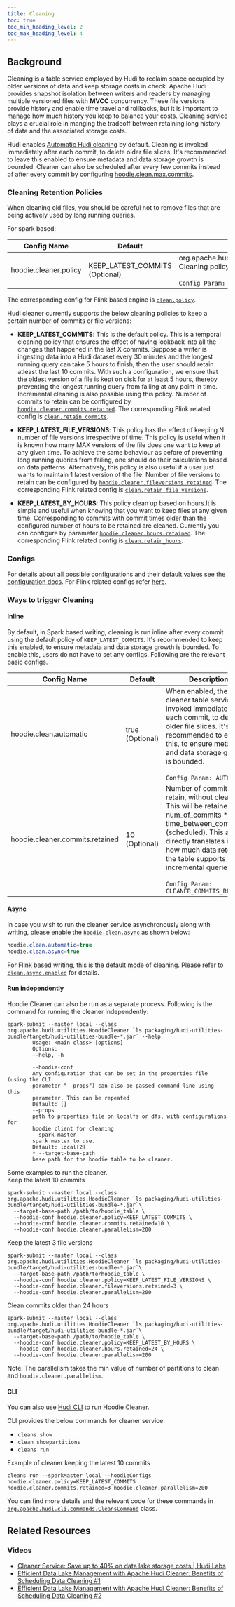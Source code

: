 ```yaml
---
title: Cleaning
toc: true
toc_min_heading_level: 2
toc_max_heading_level: 4
---
```

## Background
Cleaning is a table service employed by Hudi to reclaim space occupied by older versions of data and keep storage costs 
in check. Apache Hudi provides snapshot isolation between writers and readers by managing multiple versioned files with **MVCC** 
concurrency. These file versions provide history and enable time travel and rollbacks, but it is important to manage 
how much history you keep to balance your costs. Cleaning service plays a crucial role in manging the tradeoff between 
retaining long history of data and the associated storage costs.  

Hudi enables [Automatic Hudi cleaning](/docs/configurations/#hoodiecleanautomatic) by default. Cleaning is invoked 
immediately after each commit, to delete older file slices. It's recommended to leave this enabled to ensure metadata 
and data storage growth is bounded. Cleaner can also be scheduled after every few commits instead of after every commit by 
configuring [hoodie.clean.max.commits](https://hudi.apache.org/docs/configurations#hoodiecleanmaxcommits).

### Cleaning Retention Policies 
When cleaning old files, you should be careful not to remove files that are being actively used by long running queries.

For spark based:

| Config Name                                        | Default                        | Description                                                                                                                 |
|----------------------------------------------------|--------------------------------|-----------------------------------------------------------------------------------------------------------------------------|
| hoodie.cleaner.policy                              | KEEP_LATEST_COMMITS (Optional) | org.apache.hudi.common.model.HoodieCleaningPolicy: Cleaning policy to be used. <br /><br />`Config Param: CLEANER_POLICY`   |

The corresponding config for Flink based engine is [`clean.policy`](https://hudi.apache.org/docs/configurations/#cleanpolicy).

Hudi cleaner currently supports the below cleaning policies to keep a certain number of commits or file versions:

- **KEEP_LATEST_COMMITS**: This is the default policy. This is a temporal cleaning policy that ensures the effect of
  having lookback into all the changes that happened in the last X commits. Suppose a writer is ingesting data
  into a Hudi dataset every 30 minutes and the longest running query can take 5 hours to finish, then the user should
  retain atleast the last 10 commits. With such a configuration, we ensure that the oldest version of a file is kept on
  disk for at least 5 hours, thereby preventing the longest running query from failing at any point in time. Incremental
  cleaning is also possible using this policy.
  Number of commits to retain can be configured by [`hoodie.cleaner.commits.retained`](https://analytics.google.com/analytics/web/#/p300324801/reports/intelligenthome). 
  The corresponding Flink related config is [`clean.retain_commits`](https://hudi.apache.org/docs/configurations/#cleanretain_commits). 

- **KEEP_LATEST_FILE_VERSIONS**: This policy has the effect of keeping N number of file versions irrespective of time.
  This policy is useful when it is known how many MAX versions of the file does one want to keep at any given time.
  To achieve the same behaviour as before of preventing long running queries from failing, one should do their calculations
  based on data patterns. Alternatively, this policy is also useful if a user just wants to maintain 1 latest version of the file.
  Number of file versions to retain can be configured by [`hoodie.cleaner.fileversions.retained`](https://hudi.apache.org/docs/configurations/#hoodiecleanerfileversionsretained).
  The corresponding Flink related config is [`clean.retain_file_versions`](https://hudi.apache.org/docs/configurations/#cleanretain_file_versions).

- **KEEP_LATEST_BY_HOURS**: This policy clean up based on hours.It is simple and useful when knowing that you want to 
  keep files at any given time. Corresponding to commits with commit times older than the configured number of hours to 
  be retained are cleaned. Currently you can configure by parameter [`hoodie.cleaner.hours.retained`](https://hudi.apache.org/docs/configurations/#hoodiecleanerhoursretained).
  The corresponding Flink related config is [`clean.retain_hours`](https://hudi.apache.org/docs/configurations/#cleanretain_hours).

### Configs
For details about all possible configurations and their default values see the [configuration docs](https://hudi.apache.org/docs/next/configurations/#Clean-Configs).
For Flink related configs refer [here](https://hudi.apache.org/docs/next/configurations/#FLINK_SQL).

### Ways to trigger Cleaning

#### Inline

By default, in Spark based writing, cleaning is run inline after every commit using the default policy of `KEEP_LATEST_COMMITS`. It's recommended 
to keep this enabled, to ensure metadata and data storage growth is bounded. To enable this, users do not have to set any configs. Following are the relevant basic configs.

| Config Name                      | Default          | Description                                                                                                                                                                                                                                                                            |
|----------------------------------| -----------------|----------------------------------------------------------------------------------------------------------------------------------------------------------------------------------------------------------------------------------------------------------------------------------------|
| hoodie.clean.automatic           | true (Optional)  | When enabled, the cleaner table service is invoked immediately after each commit, to delete older file slices. It's recommended to enable this, to ensure metadata and data storage growth is bounded.<br /><br />`Config Param: AUTO_CLEAN`                                           |
| hoodie.cleaner.commits.retained  | 10 (Optional)    | Number of commits to retain, without cleaning. This will be retained for num_of_commits * time_between_commits (scheduled). This also directly translates into how much data retention the table supports for incremental queries.<br /><br />`Config Param: CLEANER_COMMITS_RETAINED` |


#### Async
In case you wish to run the cleaner service asynchronously along with writing, please enable the [`hoodie.clean.async`](https://hudi.apache.org/docs/configurations#hoodiecleanasync) as shown below:
```java
hoodie.clean.automatic=true
hoodie.clean.async=true
```

For Flink based writing, this is the default mode of cleaning. Please refer to [`clean.async.enabled`](https://hudi.apache.org/docs/configurations/#cleanasyncenabled) for details.

#### Run independently
Hoodie Cleaner can also be run as a separate process. Following is the command for running the cleaner independently:
```
spark-submit --master local --class org.apache.hudi.utilities.HoodieCleaner `ls packaging/hudi-utilities-bundle/target/hudi-utilities-bundle-*.jar` --help
        Usage: <main class> [options]
        Options:
        --help, -h

        --hoodie-conf
        Any configuration that can be set in the properties file (using the CLI
        parameter "--props") can also be passed command line using this
        parameter. This can be repeated
        Default: []
        --props
        path to properties file on localfs or dfs, with configurations for
        hoodie client for cleaning
        --spark-master
        spark master to use.
        Default: local[2]
        * --target-base-path
        base path for the hoodie table to be cleaner.
```
Some examples to run the cleaner.    
Keep the latest 10 commits
```
spark-submit --master local --class org.apache.hudi.utilities.HoodieCleaner `ls packaging/hudi-utilities-bundle/target/hudi-utilities-bundle-*.jar`\
  --target-base-path /path/to/hoodie_table \
  --hoodie-conf hoodie.cleaner.policy=KEEP_LATEST_COMMITS \
  --hoodie-conf hoodie.cleaner.commits.retained=10 \
  --hoodie-conf hoodie.cleaner.parallelism=200
```
Keep the latest 3 file versions
```
spark-submit --master local --class org.apache.hudi.utilities.HoodieCleaner `ls packaging/hudi-utilities-bundle/target/hudi-utilities-bundle-*.jar`\
  --target-base-path /path/to/hoodie_table \
  --hoodie-conf hoodie.cleaner.policy=KEEP_LATEST_FILE_VERSIONS \
  --hoodie-conf hoodie.cleaner.fileversions.retained=3 \
  --hoodie-conf hoodie.cleaner.parallelism=200
```
Clean commits older than 24 hours
```
spark-submit --master local --class org.apache.hudi.utilities.HoodieCleaner `ls packaging/hudi-utilities-bundle/target/hudi-utilities-bundle-*.jar`\
  --target-base-path /path/to/hoodie_table \
  --hoodie-conf hoodie.cleaner.policy=KEEP_LATEST_BY_HOURS \
  --hoodie-conf hoodie.cleaner.hours.retained=24 \
  --hoodie-conf hoodie.cleaner.parallelism=200
```
Note: The parallelism takes the min value of number of partitions to clean and `hoodie.cleaner.parallelism`.

#### CLI
You can also use [Hudi CLI](/docs/cli) to run Hoodie Cleaner.

CLI provides the below commands for cleaner service:
- `cleans show`
- `clean showpartitions`
- `cleans run`

Example of cleaner keeping the latest 10 commits
```
cleans run --sparkMaster local --hoodieConfigs hoodie.cleaner.policy=KEEP_LATEST_COMMITS hoodie.cleaner.commits.retained=3 hoodie.cleaner.parallelism=200
```

You can find more details and the relevant code for these commands in [`org.apache.hudi.cli.commands.CleansCommand`](https://github.com/apache/hudi/blob/master/hudi-cli/src/main/java/org/apache/hudi/cli/commands/CleansCommand.java) class. 

## Related Resources
<h3>Videos</h3>

* [Cleaner Service: Save up to 40% on data lake storage costs | Hudi Labs](https://youtu.be/mUvRhJDoO3w)
* [Efficient Data Lake Management with Apache Hudi Cleaner: Benefits of Scheduling Data Cleaning #1](https://www.youtube.com/watch?v=CEzgFtmVjx4)
* [Efficient Data Lake Management with Apache Hudi Cleaner: Benefits of Scheduling Data Cleaning #2](https://www.youtube.com/watch?v=RbBF9Ys2GqM)